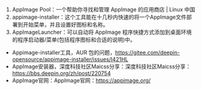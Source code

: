 1. AppImage Pool：一个帮助你寻找和管理 AppImage 的应用商店 | Linux 中国
2. appimage-installer：这个工具能在十几秒内快速的将一个AppImage文件部署到开始菜单，并且设置好图标和名称。
3. AppImageLauncher：可以自动将 AppImage 程序快捷方式添加到桌面环境的程序启动器/菜单(包括程序图标和合适的说明)中。

- Appimage-installer工具，AUR 包的问题，https://gitee.com/deepin-opensource/appimage-installer/issues/I421HL
- AppImage安装器，深度科技社区Maicss分享：深度科技社区Maicss分享：https://bbs.deepin.org/zh/post/220754
- AppImage官网：AppImage官网：https://appimage.org/
